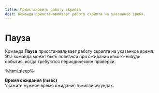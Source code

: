 ```yaml
---
title: Приостановить работу скрипта
desc: Команда приостанавливает работу скрипта на указанное время.
---
```

# Пауза

Команда **Пауза** приостанавливает работу скрипта на указанное время. Эта команда может быть полезной при ожидании какого-нибудь события, когда требуются периодические проверки.

%html.sleep%

**Время ожидания (msec)**  
Укажите нужное время ожидания в миллисекундах.
